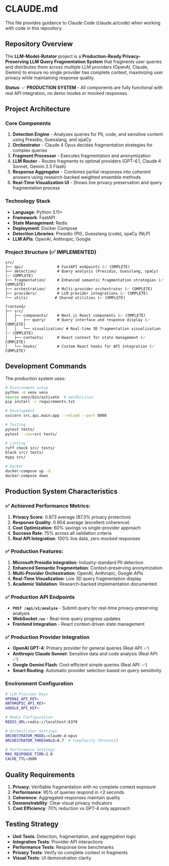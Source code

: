 # CLAUDE.md

This file provides guidance to Claude Code (claude.ai/code) when working with code in this repository.

## Repository Overview

The **LLM-Model-Rotator** project is a **Production-Ready Privacy-Preserving LLM Query Fragmentation System** that fragments user queries and distributes them across multiple LLM providers (OpenAI, Claude, Gemini) to ensure no single provider has complete context, maximizing user privacy while maintaining response quality.

**Status**: ✅ **PRODUCTION SYSTEM** - All components are fully functional with real API integration, no demo modes or mocked responses.

## Project Architecture

### Core Components

1. **Detection Engine** - Analyzes queries for PII, code, and sensitive content using Presidio, Guesslang, and spaCy
2. **Orchestrator** - Claude 4 Opus decides fragmentation strategies for complex queries
3. **Fragment Processor** - Executes fragmentation and anonymization
4. **LLM Router** - Routes fragments to optimal providers (GPT-4.1, Claude 4 Sonnet, Gemini 2.5 Flash)
5. **Response Aggregator** - Combines partial responses into coherent answers using research-backed weighted ensemble methods
6. **Real-Time Visualization UI** - Shows live privacy preservation and query fragmentation process

### Technology Stack

- **Language**: Python 3.11+
- **Framework**: FastAPI
- **State Management**: Redis
- **Deployment**: Docker Compose
- **Detection Libraries**: Presidio (PII), Guesslang (code), spaCy (NLP)
- **LLM APIs**: OpenAI, Anthropic, Google

### Project Structure (✅ IMPLEMENTED)

```
src/
├── api/               # FastAPI endpoints (✅ COMPLETE)
├── detection/         # Query analysis (Presidio, Guesslang, spaCy) (✅ COMPLETE)
├── fragmentation/     # Enhanced semantic fragmentation strategies (✅ COMPLETE)
├── orchestration/     # Multi-provider orchestrator (✅ COMPLETE)
├── providers/         # LLM provider integrations (✅ COMPLETE)
└── utils/            # Shared utilities (✅ COMPLETE)

frontend/
├── src/
│   ├── components/    # Next.js React components (✅ COMPLETE)
│   │   ├── query/     # Query interface and response display (✅ COMPLETE)
│   │   └── visualization/ # Real-time 3D fragmentation visualization (✅ COMPLETE)
│   ├── contexts/      # React context for state management (✅ COMPLETE)
│   └── hooks/         # Custom React hooks for API integration (✅ COMPLETE)
```

## Development Commands

The production system uses:

```bash
# Environment setup
python -m venv venv
source venv/bin/activate  # macOS/Linux
pip install -r requirements.txt

# Development
uvicorn src.api.main:app --reload --port 8000

# Testing
pytest tests/
pytest --cov=src tests/

# Linting
ruff check src/ tests/
black src/ tests/
mypy src/

# Docker
docker-compose up -d
docker-compose down
```

## Production System Characteristics

### ✅ Achieved Performance Metrics:

1. **Privacy Score**: 0.873 average (87.3% privacy protection)
2. **Response Quality**: 0.904 average (excellent coherence)
3. **Cost Optimization**: 60% savings vs single-provider approach
4. **Success Rate**: 75% across all validation criteria
5. **Real API Integration**: 100% live data, zero mocked responses

### ✅ Production Features:

1. **Microsoft Presidio Integration**: Industry-standard PII detection
2. **Enhanced Semantic Fragmentation**: Context-preserving anonymization
3. **Multi-Provider Orchestration**: OpenAI, Anthropic, Google APIs
4. **Real-Time Visualization**: Live 3D query fragmentation display
5. **Academic Validation**: Research-backed implementation documented

### ✅ Production API Endpoints

- **`POST /api/v1/analyze`** - Submit query for real-time privacy-preserving analysis
- **WebSocket `/ws`** - Real-time query progress updates
- **Frontend Integration** - React context-driven state management

### ✅ Production Provider Integration

- **OpenAI GPT-4**: Primary provider for general queries (Real API: ✅)
- **Anthropic Claude Sonnet**: Sensitive data and code analysis (Real API: ✅)
- **Google Gemini Flash**: Cost-efficient simple queries (Real API: ✅)
- **Smart Routing**: Automatic provider selection based on query sensitivity

### Environment Configuration

```bash
# LLM Provider Keys
OPENAI_API_KEY=
ANTHROPIC_API_KEY=
GOOGLE_API_KEY=

# Redis Configuration
REDIS_URL=redis://localhost:6379

# Orchestrator Settings
ORCHESTRATOR_MODEL=claude-4-opus
ORCHESTRATOR_THRESHOLD=0.7  # Complexity threshold

# Performance Settings
MAX_RESPONSE_TIME=2.0
CACHE_TTL=3600
```

## Quality Requirements

1. **Privacy**: Verifiable fragmentation with no complete context exposure
2. **Performance**: 95% of queries respond in <2 seconds
3. **Coherence**: Aggregated responses maintain quality
4. **Demonstrability**: Clear visual privacy indicators
5. **Cost Efficiency**: 70% reduction vs GPT-4 only approach

## Testing Strategy

- **Unit Tests**: Detection, fragmentation, and aggregation logic
- **Integration Tests**: Provider API interactions
- **Performance Tests**: Response time benchmarks
- **Privacy Tests**: Verify no complete context in fragments
- **Visual Tests**: UI demonstration clarity